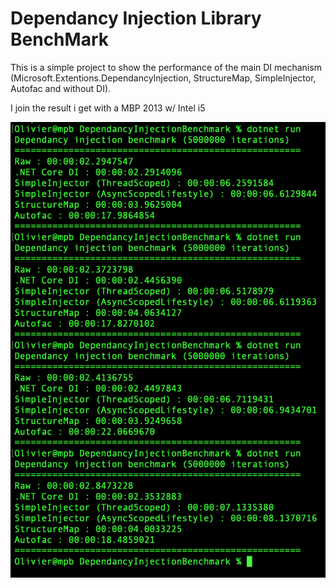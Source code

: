 Dependancy Injection Library BenchMark
===========

This is a simple project to show the performance of the main DI mechanism (Microsoft.Extentions.DependancyInjection, StructureMap, SimpleInjector, Autofac and without DI).

I join the result i get with a MBP 2013 w/ Intel i5

![DI result](./img/result.png)

